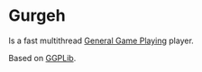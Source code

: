 Gurgeh
======
Is a fast multithread [General Game Playing](https://en.wikipedia.org/wiki/General_game_playing) player.

Based on [GGPLib](https://github.com/ggplib/ggplib).

